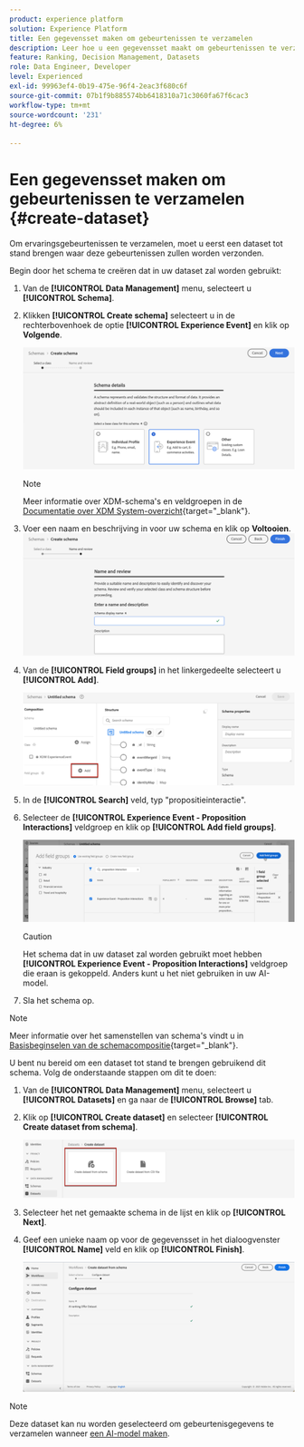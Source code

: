 ```yaml
---
product: experience platform
solution: Experience Platform
title: Een gegevensset maken om gebeurtenissen te verzamelen
description: Leer hoe u een gegevensset maakt om gebeurtenissen te verzamelen
feature: Ranking, Decision Management, Datasets
role: Data Engineer, Developer
level: Experienced
exl-id: 99963ef4-0b19-475e-96f4-2eac3f680c6f
source-git-commit: 07b1f9b885574bb6418310a71c3060fa67f6cac3
workflow-type: tm+mt
source-wordcount: '231'
ht-degree: 6%

---
```


# Een gegevensset maken om gebeurtenissen te verzamelen {#create-dataset}

Om ervaringsgebeurtenissen te verzamelen, moet u eerst een dataset tot stand brengen waar deze gebeurtenissen zullen worden verzonden.

Begin door het schema te creëren dat in uw dataset zal worden gebruikt:

1. Van de **[!UICONTROL Data Management]** menu, selecteert u **[!UICONTROL Schema]**.

1. Klikken **[!UICONTROL Create schema]** selecteert u in de rechterbovenhoek de optie **[!UICONTROL Experience Event]** en klik op **Volgende**.

   ![](../assets/ai-ranking-xdm-event.png)

   >[!NOTE]
   >
   >Meer informatie over XDM-schema&#39;s en veldgroepen in de [Documentatie over XDM System-overzicht](https://experienceleague.adobe.com/docs/experience-platform/xdm/home.html?lang=nl){target="_blank"}.

1. Voer een naam en beschrijving in voor uw schema en klik op **Voltooien**.
   ![](../assets/ai-ranking-xdm-event-2.png)

1. Van de **[!UICONTROL Field groups]** in het linkergedeelte selecteert u **[!UICONTROL Add]**.

   ![](../assets/ai-ranking-fields-groups.png)

1. In de **[!UICONTROL Search]** veld, typ &quot;propositieinteractie&quot;.

1. Selecteer de **[!UICONTROL Experience Event - Proposition Interactions]** veldgroep en klik op **[!UICONTROL Add field groups]**.

   ![](../assets/ai-ranking-add-field-group.png)

   >[!CAUTION]
   >
   >Het schema dat in uw dataset zal worden gebruikt moet hebben **[!UICONTROL Experience Event - Proposition Interactions]** veldgroep die eraan is gekoppeld. Anders kunt u het niet gebruiken in uw AI-model.

1. Sla het schema op.

>[!NOTE]
>
>Meer informatie over het samenstellen van schema&#39;s vindt u in [Basisbeginselen van de schemacompositie](https://experienceleague.adobe.com/docs/experience-platform/xdm/schema/composition.html#understanding-schemas){target="_blank"}.

U bent nu bereid om een dataset tot stand te brengen gebruikend dit schema. Volg de onderstaande stappen om dit te doen:

1. Van de **[!UICONTROL Data Management]** menu, selecteert u **[!UICONTROL Datasets]** en ga naar de **[!UICONTROL Browse]** tab.

1. Klik op **[!UICONTROL Create dataset]** en selecteer **[!UICONTROL Create dataset from schema]**.

   ![](../assets/ai-ranking-create-dataset-from-schema.png)

1. Selecteer het net gemaakte schema in de lijst en klik op **[!UICONTROL Next]**.

1. Geef een unieke naam op voor de gegevensset in het dialoogvenster **[!UICONTROL Name]** veld en klik op **[!UICONTROL Finish]**.

   ![](../assets/ai-ranking-dataset-name.png)

>[!NOTE]
>
>Deze dataset kan nu worden geselecteerd om gebeurtenisgegevens te verzamelen wanneer [een AI-model maken](../ranking/create-ranking-strategies.md).

